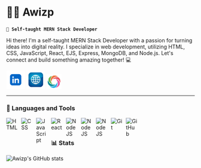 # 🏄‍♂️ Awizp

**`👋 Self-taught MERN Stack Developer`**

Hi there! I'm a self-taught MERN Stack Developer with a passion for turning ideas into digital reality. I specialize in web development, utilizing HTML, CSS, JavaScript, React, EJS, Express, MongoDB, and Node.js. Let's connect and build something amazing together! 💻

   <div display="flex" align-items="center" justify-content="center">
      <p align="left">
         <a href="https://www.linkedin.com/in/awizp/">
            <img alt="LinkedIn" title="Visit my LinkedIn page" src="./assets/linkedin.png" width="50px" /></a> 
         <a href="https://portfolio-awizp.netlify.app/">
            <img alt="portfolio" title="Visit my Portfolio" src="./assets/portfolio.png" width="50px"/></a> 
         <a href="https://www.sololearn.com/en/profile/14130040">
            <img alt="followers" title="Follow me on Sololearn" src="./assets/sololearn.png" width="40px" /></a>
      </p>
   </div>

---

### 🧰 Languages and Tools

<img align="left" alt="HTML" width="30px" style="padding-right:10px;" src="https://cdn.jsdelivr.net/gh/devicons/devicon/icons/html5/html5-plain.svg" />
<img align="left" alt="CSS" width="30px" style="padding-right:10px;" src="https://cdn.jsdelivr.net/gh/devicons/devicon/icons/css3/css3-plain.svg" />
<img align="left" alt="JavaScript" width="30px" style="padding-right:10px;" src="https://cdn.jsdelivr.net/gh/devicons/devicon/icons/javascript/javascript-plain.svg" />
<img align="left" alt="React" width="30px" style="padding-right:10px;" src="https://cdn.jsdelivr.net/gh/devicons/devicon/icons/react/react-original.svg" />
<img align="left" alt="NodeJS" width="30px" style="padding-right:10px;" src="https://cdn.jsdelivr.net/gh/devicons/devicon/icons/nodejs/nodejs-original.svg" />
<img align="left" alt="NodeJS" width="30px" style="padding-right:10px;" src="https://cdn.jsdelivr.net/gh/devicons/devicon/icons/express/express-original.svg" />
<img align="left" alt="NodeJS" width="30px" style="padding-right:10px;" src="https://cdn.jsdelivr.net/gh/devicons/devicon/icons/mongodb/mongodb-original.svg" />
<img align="left" alt="Git" width="30px" style="padding-right:10px;" src="https://cdn.jsdelivr.net/gh/devicons/devicon/icons/git/git-original.svg" />
<img align="left" alt="GitHub" width="30px" style="padding-right:10px;" src="https://cdn.jsdelivr.net/gh/devicons/devicon/icons/github/github-original.svg" />
<br />

#

### 📊 Stats

![Awizp's GitHub stats](https://github-readme-stats.vercel.app/api?username=Awizp&show_icons=true&theme=gruvbox)

#
